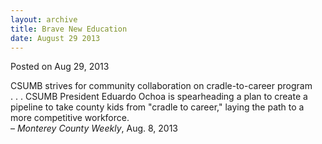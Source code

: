 ```yaml
---
layout: archive
title: Brave New Education
date: August 29 2013
---
```





<span class="date">Posted on Aug 29, 2013    </span>
<p>CSUMB strives for community collaboration on cradle-to-career
program<br>
. . . CSUMB President Eduardo Ochoa is spearheading a plan to
create a pipeline to take county kids from &quot;cradle to career,&quot;
laying the path to a more competitive workforce.<br>
&#x2013; <em>Monterey County Weekly</em>, Aug. 8, 2013</br></br></p>





